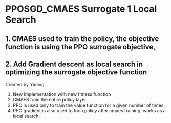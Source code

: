# PPOSGD_CMAES Surrogate 1 Local Search
## 1. CMAES used to train the policy, the objective function is using the PPO surrogate objective,
## 2. Add Gradient descent as local search in optimizing the surrogate objective function

Created by Yiming

1. New Implementation with new fitness function
2. CMAES train the entire policy layer
3. PPO is used only to train the value function for a given number of times.
4. PPO gradient is also used to train policy after cmaes training, works as a local search.